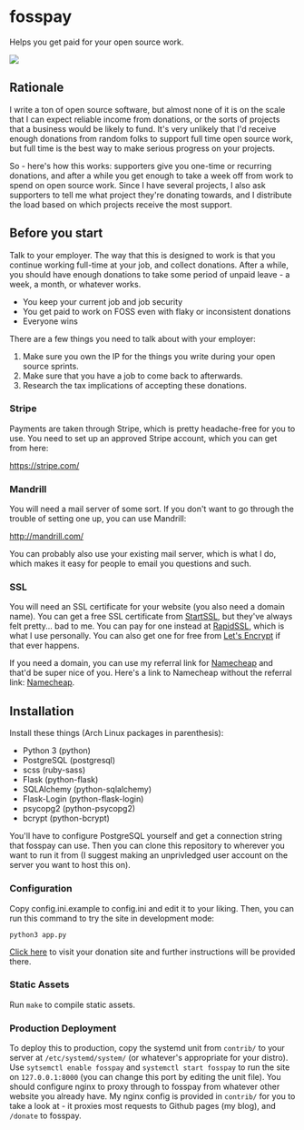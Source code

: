 # fosspay

Helps you get paid for your open source work.

[![](https://img.shields.io/badge/Donations-fosspay-brightgreen.svg)](https://drewdevault.com/donate)

## Rationale

I write a ton of open source software, but almost none of it is on the scale
that I can expect reliable income from donations, or the sorts of projects that
a business would be likely to fund. It's very unlikely that I'd receive enough
donations from random folks to support full time open source work, but full time
is the best way to make serious progress on your projects.

So - here's how this works: supporters give you one-time or recurring donations,
and after a while you get enough to take a week off from work to spend on open
source work. Since I have several projects, I also ask supporters to tell me
what project they're donating towards, and I distribute the load based on which
projects receive the most support.

## Before you start

Talk to your employer. The way that this is designed to work is that you
continue working full-time at your job, and collect donations. After a while,
you should have enough donations to take some period of unpaid leave - a week, a
month, or whatever works.

* You keep your current job and job security
* You get paid to work on FOSS even with flaky or inconsistent donations
* Everyone wins

There are a few things you need to talk about with your employer:

1. Make sure you own the IP for the things you write during your open source
    sprints.
1. Make sure that you have a job to come back to afterwards.
1. Research the tax implications of accepting these donations.

### Stripe

Payments are taken through Stripe, which is pretty headache-free for you to use.
You need to set up an approved Stripe account, which you can get from here:

https://stripe.com/

### Mandrill

You will need a mail server of some sort. If you don't want to go through the
trouble of setting one up, you can use Mandrill:

http://mandrill.com/

You can probably also use your existing mail server, which is what I do, which
makes it easy for people to email you questions and such.

### SSL

You will need an SSL certificate for your website (you also need a domain name).
You can get a free SSL certificate from [StartSSL](http://www.startssl.com/),
but they've always felt pretty... bad to me. You can pay for one instead at
[RapidSSL](https://www.rapidssl.com/), which is what I use personally. You can
also get one for free from [Let's Encrypt](https://letsencrypt.org/) if that
ever happens.

If you need a domain, you can use my referral link for
[Namecheap](http://www.namecheap.com/?aff=84838) and that'd be super nice of
you. Here's a link to Namecheap without the referral link:
[Namecheap](http://www.namecheap.com).

## Installation

Install these things (Arch Linux packages in parenthesis):

* Python 3 (python)
* PostgreSQL (postgresql)
* scss (ruby-sass)
* Flask (python-flask)
* SQLAlchemy (python-sqlalchemy)
* Flask-Login (python-flask-login)
* psycopg2 (python-psycopg2)
* bcrypt (python-bcrypt)

You'll have to configure PostgreSQL yourself and get a connection string that
fosspay can use. Then you can clone this repository to wherever you want to run
it from (I suggest making an unprivledged user account on the server you want to
host this on).

### Configuration

Copy config.ini.example to config.ini and edit it to your liking. Then, you can
run this command to try the site in development mode:

    python3 app.py

[Click here](http://localhost:5000) to visit your donation site and further
instructions will be provided there.

### Static Assets

Run `make` to compile static assets.

### Production Deployment

To deploy this to production, copy the systemd unit from `contrib/` to your
server at `/etc/systemd/system/` (or whatever's appropriate for your distro).
Use `sytsemctl enable fosspay` and `systemctl start fosspay` to run the site on
`127.0.0.1:8000` (you can change this port by editing the unit file). You should
configure nginx to proxy through to fosspay from whatever other website you
already have. My nginx config is provided in `contrib/` for you to take a look
at - it proxies most requests to Github pages (my blog), and `/donate` to
fosspay.
